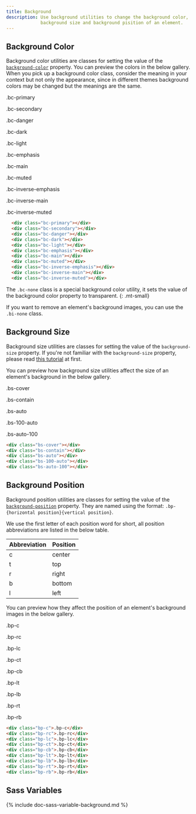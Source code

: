 ```yaml
---
title: Background
description: Use background utilities to change the background color,
             background size and background pisition of an element.
---
```


## Background Color

Background color utilities are classes for setting the value of the
[`background-color`](https://developer.mozilla.org/en-US/docs/Web/CSS/background-color)
property. You can preview the colors in the below gallery.
When you pick up a background color class, consider the meaning in your context
but not only the appearance, since in different themes background colors may be
changed but the meanings are the same.

<div class="background-example mb-none">
  <div>
    <div class="bc-primary"></div>
    <p class="p6">.bc-primary</p>
  </div>
  <div>
    <div class="bc-secondary"></div>
    <p class="p6">.bc-secondary</p>
  </div>
  <div>
    <div class="bc-danger"></div>
    <p class="p6">.bc-danger</p>
  </div>
  <div>
    <div class="bc-dark"></div>
    <p class="p6">.bc-dark</p>
  </div>
  <div>
    <div class="bc-light"></div>
    <p class="p6">.bc-light</p>
  </div>
  <div>
    <div class="bc-emphasis"></div>
    <p class="p6">.bc-emphasis</p>
  </div>
  <div>
    <div class="bc-main"></div>
    <p class="p6">.bc-main</p>
  </div>
  <div>
    <div class="bc-muted"></div>
    <p class="p6">.bc-muted</p>
  </div>
  <div>
    <div class="bc-inverse-emphasis"></div>
    <p class="p6">.bc-inverse-emphasis</p>
  </div>
  <div>
    <div class="bc-inverse-main"></div>
    <p class="p6">.bc-inverse-main</p>
  </div>
  <div>
    <div class="bc-inverse-muted"></div>
    <p class="p6">.bc-inverse-muted</p>
  </div>
</div>

``` html
  <div class="bc-primary"></div>
  <div class="bc-secondary"></div>
  <div class="bc-danger"></div>
  <div class="bc-dark"></div>
  <div class="bc-light"></div>
  <div class="bc-emphasis"></div>
  <div class="bc-main"></div>
  <div class="bc-muted"></div>
  <div class="bc-inverse-emphasis"></div>
  <div class="bc-inverse-main"></div>
  <div class="bc-inverse-muted"></div>
```

The `.bc-none` class is a special background color utility,
it sets the value of the background color property to transparent.
{: .mt-small}

If you want to remove an element's background images,
you can use the `.bi-none` class.

## Background Size

Background size utilities are classes for setting the value of the
`background-size` property.
If you're not familiar with the `background-size` property,
please read
[this tutorial](https://developer.mozilla.org/en-US/docs/Web/CSS/background-size)
at first.

You can preview how background size utilities
affect the size of an element's background in the below gallery.

<!-- markdownlint-disable -->
<div class="background-example mb-none">
  <div>
    <div class="bs-cover" style="background: url({{ '/assets/img/carousel1.jpg' | relative_url }}) no-repeat"></div>
    <p class="p6">.bs-cover</p>
  </div>
  <div>
    <div class="bs-contain" style="background: url({{ '/assets/img/carousel1.jpg' | relative_url }}) no-repeat"></div>
    <p class="p6">.bs-contain</p>
  </div>
  <div>
    <div class="bs-auto" style="background: url({{ '/assets/img/carousel1.jpg' | relative_url }}) no-repeat"></div>
    <p class="p6">.bs-auto</p>
  </div>
  <div>
    <div class="bs-100-auto" style="background: url({{ '/assets/img/carousel1.jpg' | relative_url }}) no-repeat"></div>
    <p class="p6">.bs-100-auto</p>
  </div>
  <div>
    <div class="bs-auto-100" style="background: url({{ '/assets/img/carousel1.jpg' | relative_url }}) no-repeat"></div>
    <p class="p6">.bs-auto-100</p>
  </div>
</div>
<!-- markdownlint-enable -->

``` html
<div class="bs-cover"></div>
<div class="bs-contain"></div>
<div class="bs-auto"></div>
<div class="bs-100-auto"></div>
<div class="bs-auto-100"></div>
```

## Background Position

Background position utilities are classes for setting the value of the
[`background-position`](https://developer.mozilla.org/en-US/docs/Web/CSS/background-position)
property. They are named using the format: `.bp-{horizontal position}{vertical position}`.

We use the first letter of each position word for short,
all position abbreviations are listed in the below table.

<!-- markdownlint-disable -->
<div class="table table-border my-small">
  <table>
    <thead>
      <tr><th>Abbreviation</th><th>Position</th></tr>
    </thead>
    <tbody>
      <tr><td>c</td><td>center</td></tr>
      <tr><td>t</td><td>top</td></tr>
      <tr><td>r</td><td>right</td></tr>
      <tr><td>b</td><td>bottom</td></tr>
      <tr><td>l</td><td>left</td></tr>
    </tbody>
  </table>
</div>
<!-- markdownlint-enable -->

You can preview how they affect the position of an element's background images
in the below gallery.

<!-- markdownlint-disable -->
<div class="background-example mb-none">
  <div>
    <div class="bp-c" style="background: url({{ '/assets/img/carousel1.jpg' | relative_url }}) no-repeat;background-size: 4rem"></div>
    <p class="p6">.bp-c</p>
  </div>
  <div>
    <div class="bp-rc" style="background: url({{ '/assets/img/carousel1.jpg' | relative_url }}) no-repeat;background-size: 4rem"></div>
    <p class="p6">.bp-rc</p>
  </div>
  <div>
    <div class="bp-lc" style="background: url({{ '/assets/img/carousel1.jpg' | relative_url }}) no-repeat;background-size: 4rem"></div>
    <p class="p6">.bp-lc</p>
  </div>
  <div>
    <div class="bp-ct" style="background: url({{ '/assets/img/carousel1.jpg' | relative_url }}) no-repeat;background-size: 4rem"></div>
    <p class="p6">.bp-ct</p>
  </div>
  <div>
    <div class="bp-cb" style="background: url({{ '/assets/img/carousel1.jpg' | relative_url }}) no-repeat;background-size: 4rem"></div>
    <p class="p6">.bp-cb</p>
  </div>
  <div>
    <div class="bp-lt" style="background: url({{ '/assets/img/carousel1.jpg' | relative_url }}) no-repeat;background-size: 4rem"></div>
    <p class="p6">.bp-lt</p>
  </div>
  <div>
    <div class="bp-lb" style="background: url({{ '/assets/img/carousel1.jpg' | relative_url }}) no-repeat;background-size: 4rem"></div>
    <p class="p6">.bp-lb</p>
  </div>
  <div>
    <div class="bp-rt" style="background: url({{ '/assets/img/carousel1.jpg' | relative_url }}) no-repeat;background-size: 4rem"></div>
    <p class="p6">.bp-rt</p>
  </div>
  <div>
    <div class="bp-rb" style="background: url({{ '/assets/img/carousel1.jpg' | relative_url }}) no-repeat;background-size: 4rem"></div>
    <p class="p6">.bp-rb</p>
  </div>
</div>
<!-- markdownlint-enable -->

``` html
<div class="bp-c">.bp-c</div>
<div class="bp-rc">.bp-rc</div>
<div class="bp-lc">.bp-lc</div>
<div class="bp-ct">.bp-ct</div>
<div class="bp-cb">.bp-cb</div>
<div class="bp-lt">.bp-lt</div>
<div class="bp-lb">.bp-lb</div>
<div class="bp-rt">.bp-rt</div>
<div class="bp-rb">.bp-rb</div>
```

## Sass Variables

{% include doc-sass-variable-background.md %}